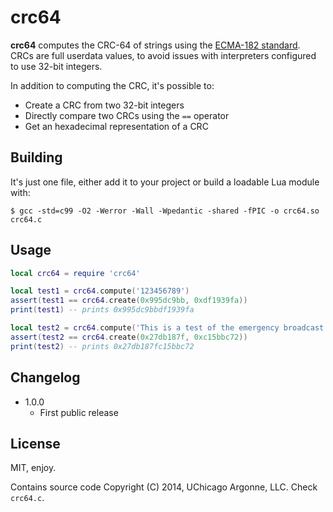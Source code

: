 # crc64

**crc64** computes the CRC-64 of strings using the [ECMA-182 standard](https://www.ecma-international.org/publications-and-standards/standards/ecma-182/). CRCs are full userdata values, to avoid issues with interpreters configured to use 32-bit integers.

In addition to computing the CRC, it's possible to:

* Create a CRC from two 32-bit integers
* Directly compare two CRCs using the `==` operator
* Get an hexadecimal representation of a CRC

## Building

It's just one file, either add it to your project or build a loadable Lua module with:

```
$ gcc -std=c99 -O2 -Werror -Wall -Wpedantic -shared -fPIC -o crc64.so crc64.c
```

## Usage

```lua
local crc64 = require 'crc64'

local test1 = crc64.compute('123456789')
assert(test1 == crc64.create(0x995dc9bb, 0xdf1939fa))
print(test1) -- prints 0x995dc9bbdf1939fa

local test2 = crc64.compute('This is a test of the emergency broadcast system.')
assert(test2 == crc64.create(0x27db187f, 0xc15bbc72))
print(test2) -- prints 0x27db187fc15bbc72
```

## Changelog

* 1.0.0
  * First public release

## License

MIT, enjoy.

Contains source code Copyright (C) 2014, UChicago Argonne, LLC. Check `crc64.c`.
